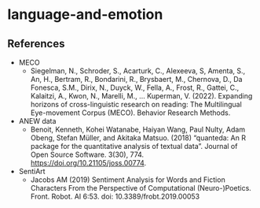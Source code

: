 # language-and-emotion

## References
- MECO 
  - Siegelman, N., Schroder, S., Acarturk, C., Alexeeva, S, Amenta, S., An, H., Bertram, R., Bondarini, R., Brysbaert, M., Chernova, D., Da Fonesca, S.M., Dirix, N., Duyck, W., Fella, A., Frost, R., Gattei, C., Kalaitzi, A., Kwon, N., Marelli, M., … Kuperman, V. (2022). Expanding horizons of cross-linguistic research on reading: The Multilingual Eye-movement Corpus (MECO). Behavior Research Methods.
- ANEW data
  - Benoit, Kenneth, Kohei Watanabe, Haiyan Wang, Paul Nulty, Adam Obeng, Stefan Müller, and Akitaka Matsuo. (2018) “quanteda: An R package for the quantitative analysis of textual data”. Journal of Open Source Software. 3(30), 774. https://doi.org/10.21105/joss.00774.
- SentiArt
  - Jacobs AM (2019) Sentiment Analysis for Words and Fiction Characters From the Perspective of Computational (Neuro-)Poetics. Front. Robot. AI 6:53. doi:     10.3389/frobt.2019.00053 
